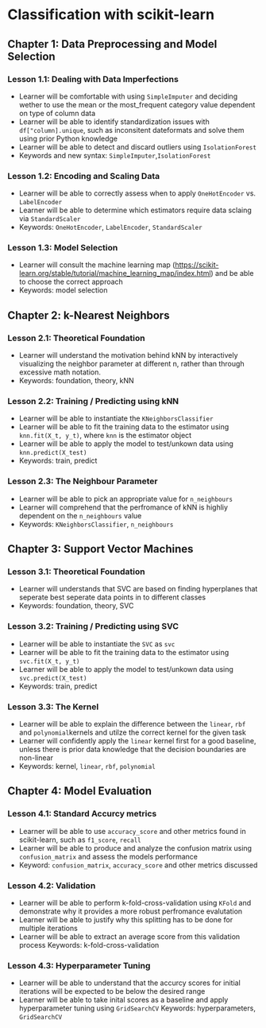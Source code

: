 # Classification with scikit-learn
## Chapter 1: Data Preprocessing and Model Selection
### Lesson 1.1: Dealing with Data Imperfections
- Learner will be comfortable with using `SimpleImputer` and deciding wether to use the mean or the most_frequent category value dependent on type of column data
- Learner will be able to identify standardization issues with `df["column].unique`, such as inconsitent dateformats and solve them using prior Python knowledge
- Learner will be able to detect and discard outliers using `IsolationForest`
- Keywords and new syntax: `SimpleImputer`,`IsolationForest`
### Lesson 1.2: Encoding and Scaling Data
- Learner will be able to correctly assess when to apply `OneHotEncoder` vs. `LabelEncoder`
- Learner will be able to determine which estimators require data sclaing via `StandardScaler`  
- Keywords: `OneHotEncoder`, `LabelEncoder`, `StandardScaler`
### Lesson 1.3: Model Selection
- Learner will consult the machine learning map (https://scikit-learn.org/stable/tutorial/machine_learning_map/index.html) and be able to choose the correct approach
- Keywords: model selection
## Chapter 2: k-Nearest Neighbors  
### Lesson 2.1: Theoretical Foundation
- Learner will understand the motivation behind kNN by interactively visualizing the neighbor parameter at different n, rather than through excessive math notation.
- Keywords: foundation, theory, kNN
### Lesson 2.2: Training / Predicting using kNN
- Learner will be able to instantiate the `KNeighborsClassifier`
- Learner will be able to fit the training data to the estimator using `knn.fit(X_t, y_t)`, where `knn` is the estimator object
- Learner will be able to apply the model to test/unkown data using `knn.predict(X_test)`
- Keywords: train, predict
### Lesson 2.3: The Neighbour Parameter 
- Learner will be able to pick an appropriate value for `n_neighbours`
- Learner will comprehend that the perfromance of kNN is highliy dependent on the `n_neighbours` value
- Keywords: `KNeighborsClassifier`, `n_neighbours`
## Chapter 3: Support Vector Machines
### Lesson 3.1: Theoretical Foundation
- Learner will understands that SVC are based on finding hyperplanes that seperate best seperate data points in to different classes
- Keywords: foundation, theory, SVC
### Lesson 3.2: Training / Predicting using SVC
- Learner will be able to instantiate the `SVC` as `svc`
- Learner will be able to fit the training data to the estimator using `svc.fit(X_t, y_t)`
- Learner will be able to apply the model to test/unkown data using `svc.predict(X_test)`
- Keywords: train, predict
### Lesson 3.3: The Kernel
- Learner will be able to explain the difference between the `linear`, `rbf` and `polynomial`kernels and utilze the correct kernel for the given task
- Learner will confidently apply the `linear` kernel first for a good baseline, unless there is prior data knowledge that the decision boundaries are non-linear
- Keywords: kernel, `linear`, `rbf`, `polynomial`
## Chapter 4: Model Evaluation
### Lesson 4.1: Standard Accurcy metrics
- Learner will be able to use `accuracy_score` and other metrics found in scikit-learn, such as `f1_score`, `recall`
- Learner will be able to produce and analyze the confusion matrix using `confusion_matrix` and assess the models performance
- Keyword: `confusion_matrix`, `accuracy_score` and other metrics discussed
### Lesson 4.2: Validation 
- Learner will be able to perform k-fold-cross-validation using `KFold` and demonstrate why it provides a more robust perfromance evalutation
- Learner will be able to justify why this splitting has to be done for multiple iterations
- Learner will be able to extract an average score from this validation process
Keywords: k-fold-cross-validation
### Lesson 4.3: Hyperparameter Tuning
- Learner will be able to understand that the accurcy scores for initial iterations will be expected to be below the desired range
- Learner will be able to take inital scores as a baseline and apply hyperparameter tuning using `GridSearchCV`
Keywords: hyperparameters, `GridSearchCV`
   


